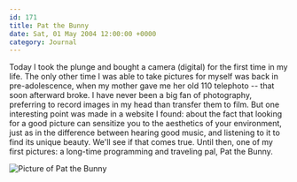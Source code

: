 ```yaml
---
id: 171
title: Pat the Bunny
date: Sat, 01 May 2004 12:00:00 +0000
category: Journal
---
```


Today I took the plunge and bought a camera (digital) for the first time
in my life.  The only other time I was able to take pictures for myself
was back in pre-adolescence, when my mother gave me her old 110
telephoto -- that soon afterward broke.  I have never been a big fan of
photography, preferring to record images in my head than transfer them
to film.  But one interesting point was made in a website I found: about
the fact that looking for a good picture can sensitize you to the
aesthetics of your environment, just as in the difference between
hearing good music, and listening to it to find its unique beauty.
We'll see if that comes true.  Until then, one of my first pictures: a
long-time programming and traveling pal, Pat the Bunny.

![Picture of Pat the Bunny](images/patbunny.jpg "Picture of Pat the Bunny")


